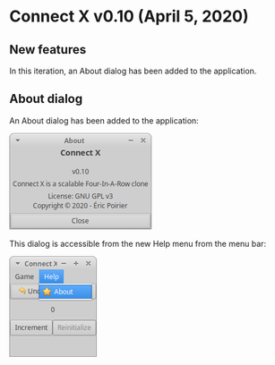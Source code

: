 # Connect X v0.10 (April 5, 2020)

## New features

In this iteration, an About dialog has been added to the application. 


## About dialog

An About dialog has been added to the application:

![About dialog](./about.png)

This dialog is accessible from the new Help menu from the menu bar:

![About in menu](./menu.png)
